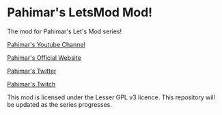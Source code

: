 Pahimar's LetsMod Mod!
==========
The mod for Pahimar's Let's Mod series!

[Pahimar's Youtube Channel](http://www.youtube.com/playlist?list=PLQPiZYWovwmnlE5eM3enBKhTNCg8-JDU1)

[Pahimar's Official Website](http://www.pahimar.com)

[Pahimar's Twitter](https://twitter.com/pahimar)

[Pahimar's Twitch](http://www.twitch.tv/pahimar/)

This mod is licensed under the Lesser GPL v3 licence. This repository will be updated as the series progresses.
